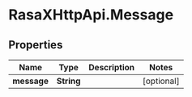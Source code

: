 # RasaXHttpApi.Message

## Properties

Name | Type | Description | Notes
------------ | ------------- | ------------- | -------------
**message** | **String** |  | [optional] 


